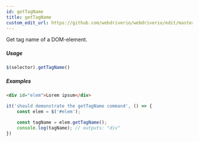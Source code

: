 ```yaml
---
id: getTagName
title: getTagName
custom_edit_url: https://github.com/webdriverio/webdriverio/edit/master/packages/webdriverio/src/commands/element/getTagName.js
---
```


Get tag name of a DOM-element.

##### Usage

```js
$(selector).getTagName()
```

##### Examples

```html index.html
<div id="elem">Lorem ipsum</div>

```

```js getTagName.js
it('should demonstrate the getTagName command', () => {
    const elem = $('#elem');

    const tagName = elem.getTagName();
    console.log(tagName); // outputs: "div"
})
```

